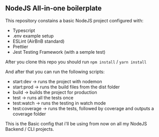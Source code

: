 ## NodeJS All-in-one boilerplate

This repository constains a basic NodeJS project configured with:

- Typescript
- .env example setup
- ESLint (AirBnB standard)
- Prettier
- Jest Testing Framework (with a semple test)

After you clone this repo you should run `npm install` / `yarn install`

And after that you can run the following scripts:

- start:dev -> runs the project with nodemon
- start:prod -> runs the build files from the dist folder
- build -> builds the project for production
- test -> runs all the tests once
- test:watch -> runs the testing in watch mode
- test:coverage -> runs the tests, followed by coverage and outputs a coverage folder

This is the Basic config that i'll be using from now on all my NodeJS Backend / CLI projects.
